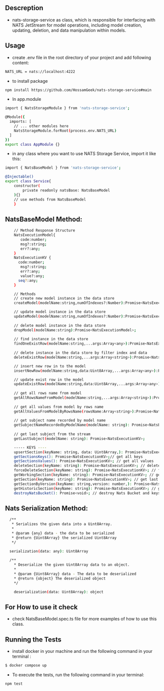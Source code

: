 ## Descreption

- nats-storage-service as class, which is responsible for interfacing with NATS JetStream for model operations, including model creation, updating, deletion, and data manipulation within models.


## Usage
- create .env file in the root directory of your project and add following content:
```bash
NATS_URL = nats://localhost:4222
```
- to install package
```bash
npm install https://github.com/HossamGeek/nats-storage-service#main

```
- In app.module
```bash
import { NatsStorageModule } from 'nats-storage-service';

@Module({
  imports: [
    // ... other modules here
    NatsStorageModule.forRoot(process.env.NATS_URL)
  ]
})
export class AppModule {}

```
- in any class  where you want to use NATS Storage Service, import it like this:
```bash
import { NatsBaseModel } from 'nats-storage-service';

@Injectable()
export class Service{
    constructor(
        private readonly natsBase: NatsBaseModel
    ){}
    // use methods from NatsBaseModel
    }
```

## NatsBaseModel Method:
```bash
    // Method Response Structure  
    NatsExecutionModel{
       code:number; 
       msg?:string;   
       err?:any; 
    }
    NatsExecutionKV {
      code:number; 
       msg?:string;   
       err?:any; 
       value?:any;
      seq?:any;
    }

    // Methods
    // create new model instance in the data store
    createModel(modelName:string,numOfIndexes?:Number):Promise<NatsExecutionModel>; 

    // update model instance in the data store
    updateModel(modelName:string,numOfIndexes?:Number):Promise<NatsExecutionModel>;
    
    // delete model instance in the data store
    dropModel(modelName:string):Promise<NatsExecutionModel>; 
    
    // find instance in the data store
    findOneExistRow(modelName:string,...args:Array<any>):Promise<NatsExecutionKV>; 
    
    // delete instance in the data store by filter index and data
    deleteExistRow(modelName:string,...args:Array<string>):Promise<NatsExecutionKV>; 

    // insert new row in to the model
    insertNewRow(modelName:string,data:Uint8Array,...args:Array<any>):Promise<NatsExecutionKV>;

    // update exist row in the model
    updateExistRow(modelName:string,data:Uint8Array,...args:Array<any>):Promise<NatsExecutionKV>;
    
    // get all rows name from model
    getAllRowsNameFromModel(modelName:string,...args:Array<string>):Promise<NatsExecutionKV>; 
    
    // get all values from model by rows name
    getAllValuesFromModelByRowsName(rowsName:Array<string>):Promise<NatsExecutionKV>; 
    
    // get subject name recorded by model name
    getSubjectNameRecordedbyModelName(modelName: string): Promise<NatsExecutionKV>
    
    // get last subject from the stream
    getLastSubject(modelName: string): Promise<NatsExecutionKV>; 

    ----- KEYS ----
    upsertSection(keyName: string, data: Uint8Array,): Promise<NatsExecutionKV>;// upsert KV data
    getSectionsKeys(): Promise<NatsExecutionKV>;// get all keys
    getSectionsValues(): Promise<NatsExecutionKV>; // get all values
    deleteSection(keyName: string): Promise<NatsExecutionKV>; // delete KV data by key Name
    forceDeleteSection(keyName: string): Promise<NatsExecutionKV>; // force delete KV data by key Name
    getWorkingSection(keyName: string): Promise<NatsExecutionKV>; // get working Key
    getSection(keyName: string): Promise<NatsExecutionKV>; // get last version number and value for specific key modified
    getSectionByVersion(keyName: string,version: number,): Promise<NatsExecutionKV>; // get specific key value by version modified
    getHistoricSection(keyName: string): Promise<NatsExecutionKV>; // get historic of modified specific section
    destroyNatsBucket(): Promise<void>; // destroy Nats Bucket and keys values

```


## Nats Serialization Method:
```bash
  /**
   * Serializes the given data into a Uint8Array.
   *
   * @param {any} data - the data to be serialized
   * @return {Uint8Array} the serialized Uint8Array
   */
  
  serialization(data: any): Uint8Array

  /**
    * Deserialize the given Uint8Array data to an object.
    *
    * @param {Uint8Array} data - The data to be deserialized
    * @return {object} The deserialized object
    */

    deserialization(data: Uint8Array): object 
```


## For How to use it check 

- check NatsBaseModel.spec.ts file  for more examples of how to use this class.

## Running the Tests
- install docker in your machine and run the following command in your terminal :
```bash
$ docker compose up
```
- To execute the tests, run the following command in your terminal:
```bash
npm test
```
